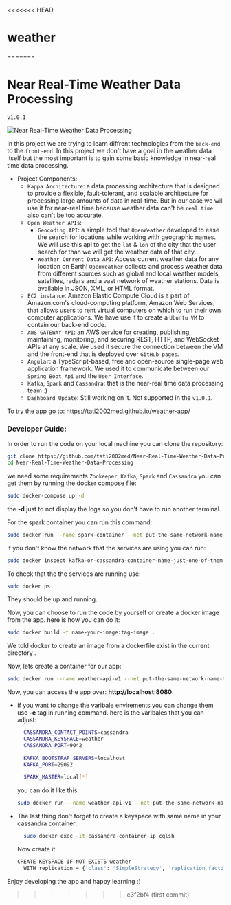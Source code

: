 <<<<<<< HEAD
# weather
=======
# Near Real-Time Weather Data Processing
`v1.0.1`

![Near Real-Time Weather Data Processing](https://github.com/tati2002med/Near-Real-Time-Weather-Data-Processing/assets/95311883/9e8e3249-a890-43b9-bb61-f1c7e5151aa7)

In this project we are trying to learn diffrent technologies from the `back-end` to the `front-end`. In this project we don't have a goal in the weather data itself but the most important is to gain some basic knowledge in near-real time data processing.
- Project Components:
    - `Kappa Architecture`: a data processing architecture that is designed to provide a flexible, fault-tolerant, and scalable architecture for processing large amounts of data in real-time. But in our case we will use it for near-real time because weather data can't be `real time` also can't be too accurate.
    - `Open Weather APIs`:
      - `Geocoding API`: a simple tool that `OpenWeather` developed to ease the search for locations while working with geographic names. We will use this api to get the `lat` & `lon` of the city that the user search for than we will get the weather data of that city. 
      - `Weather Current Data API`: Access current weather data for any location on Earth! `OpenWeather` collects and process weather data from different sources such as global and local weather models, satellites, radars and a vast network of weather stations. Data is available in JSON, XML, or HTML format.
    - `EC2 instance`: Amazon Elastic Compute Cloud is a part of Amazon.com's cloud-computing platform, Amazon Web Services, that allows users to rent virtual computers on which to run their own computer applications. We have use it to create a `Ubuntu VM` to contain our back-end code.
    - `AWS GATEWAY API`: an AWS service for creating, publishing, maintaining, monitoring, and securing REST, HTTP, and WebSocket APIs at any scale. We used it secure the connection between the VM and the front-end that is deployed over `GitHub pages`.
    - `Angular`: a TypeScript-based, free and open-source single-page web application framework. We used it to communicate between our `Spring Boot Api` and the `User Interface`.
    - `Kafka`, `Spark` and `Cassandra`: that is the near-real time data processing team :)
    - `Dashboard Update`: Still working on it. Not supported in the `v1.0.1`.

To try the app go to: https://tati2002med.github.io/weather-app/
### Developer Guide:
In order to run the code on your local machine you can clone the repository:
```bash
git clone https://github.com/tati2002med/Near-Real-Time-Weather-Data-Processing.git
cd Near-Real-Time-Weather-Data-Processing
```
we need some requirements `Zookeeper`, `Kafka`, `Spark` and `Cassandra` you can get them by running the docker compose file:
```bash
sudo docker-compose up -d
```
the **-d** just to not display the logs so you don't have to run another terminal.

For the spark container you can run this command:
```bash
sudo docker run --name spark-container --net put-the-same-network-name-that-the-services-running-in -it apache/spark:v3.2.3 /opt/spark/bin/spark-shell
```

if you don't know the network that the services are using you can run:
```bash
sudo docker inspect kafka-or-cassandra-container-name-just-one-of-them
```

To check that the the services are running use:
```bash
sudo docker ps
```
They should be up and running.

Now, you can choose to run the code by yourself or create a docker image from the app. here is how you can do it:
```bash
sudo docker build -t name-your-image:tag-image .
```
We told docker to create an image from a dockerfile exist in the current directory .

Now, lets create a container for our app:
```bash
sudo docker run --name weather-api-v1 --net put-the-same-network-name-that-the-services-running-in -p 8080:8080 name-your-image:tag-image
```
Now, you can access the app over: **http://localhost:8080**

- if you want to change the varibale envirements you can change them use **-e** tag in running command. here is the varibales that you can adjust:
  ```bash
    CASSANDRA_CONTACT_POINTS=cassandra
    CASSANDRA_KEYSPACE=weather
    CASSANDRA_PORT=9042
    
    KAFKA_BOOTSTRAP_SERVERS=localhost
    KAFKA_PORT=29092
    
    SPARK_MASTER=local[*]
  ```
  you can do it like this:
  ```bash
  sudo docker run --name weather-api-v1 --net put-the-same-network-name-that-the-services-running-in -e CASSANDRA_CONTACT_POINTS=new_cassandra -e KAFKA_PORT=new_port -p 8080:8080 name-your-image:tag-image
  ```
- The last thing don't forget to create a keyspace with same name in your cassandra container:
  ```bash
    sudo docker exec -it cassandra-container-ip cqlsh
  ```
  Now create it:
  ```bash
  CREATE KEYSPACE IF NOT EXISTS weather
    WITH replication = {'class': 'SimpleStrategy', 'replication_factor': 1};
  ```
    
Enjoy developing the app and happy learning :)
>>>>>>> c3f2bf4 (first commit)
